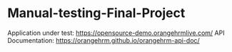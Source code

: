# Manual-testing-Final-Project
Application under test: https://opensource-demo.orangehrmlive.com/
API Documentation: https://orangehrm.github.io/orangehrm-api-doc/
